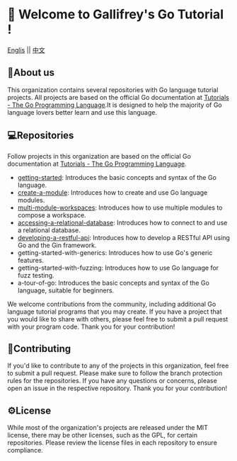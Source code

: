 # 👋 Welcome to Gallifrey's Go Tutorial !
[Englis](https://github.com/GallifreyGoTutoural/.github/tree/main/profile#readme) || [中文](https://github.com/GallifreyGoTutoural/.github/blob/main/%E8%BD%AE%E5%BB%93/README.md)
## 🧙About us
This organization contains several repositories with Go language tutorial projects. All projects are based on the official Go documentation at [Tutorials - The Go Programming Language](https://go.dev/doc/tutorial/).It is designed to help the majority of Go language lovers better learn and use this language.

## 💻Repositories
Follow projects in this organization are based on the official Go documentation at [Tutorials - The Go Programming Language](https://go.dev/doc/tutorial/).
- [getting-started](https://github.com/GallifreyGoTutoural/getting-started): Introduces the basic concepts and syntax of the Go language.
- [create-a-module](https://github.com/GallifreyGoTutoural/create-a-module): Introduces how to create and use Go language modules.
- [multi-module-workspaces](https://github.com/GallifreyGoTutoural/multi-module-workspaces): Introduces how to use multiple modules to compose a workspace.
- [accessing-a-relational-database](https://github.com/GallifreyGoTutoural/accessing-a-relational-database): Introduces how to connect to and use a relational database.
- [developing-a-restful-api](https://github.com/GallifreyGoTutoural/developing-a-restful-api): Introduces how to develop a RESTful API using Go and the Gin framework.
- getting-started-with-generics: Introduces how to use Go's generic features.
- getting-started-with-fuzzing: Introduces how to use Go language for fuzz testing.
- a-tour-of-go: Introduces the basic concepts and syntax of the Go language, suitable for beginners.

We welcome contributions from the community, including additional Go language tutorial programs that you may create. If you have a project that you would like to share with others, please feel free to submit a pull request with your program code. Thank you for your contribution!

## 🌈Contributing
If you'd like to contribute to any of the projects in this organization, feel free to submit a pull request. Please make sure to follow the branch protection rules for the repositories. If you have any questions or concerns, please open an issue in the respective repository. Thank you for your contribution!

## ⚙️License
While most of the organization's projects are released under the MIT license, there may be other licenses, such as the GPL, for certain repositories. Please review the license files in each repository to ensure compliance.
